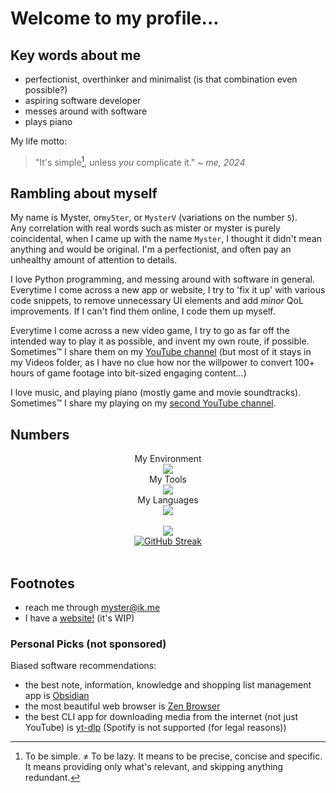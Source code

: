 # Welcome to my profile...

## Key words about me
- perfectionist, overthinker and minimalist (is that combination even possible?)
- aspiring software developer
- messes around with software
- plays piano

My life motto:
> "It's simple[^1], unless *you* complicate it." ~ *me, 2024*


## Rambling about myself
My name is Myster, or`my5ter`, or `MysterV` (variations on the number `5`).  
Any correlation with real words such as mister or myster is purely coincidental, when I came up with the name `Myster`, I thought it didn't mean anything and would be original.
I'm a perfectionist, and often pay an unhealthy amount of attention to details.  

I love Python programming, and messing around with software in general.  
Everytime I come across a new app or website, I try to 'fix it up' with various code snippets, to remove unnecessary UI elements and add *minor* QoL improvements. If I can't find them online, I code them up myself.  

Everytime I come across a new video game, I try to go as far off the intended way to play it as possible, and invent my own route, if possible.  
Sometimes™️ I share them on my [YouTube channel](https://www.youtube.com/@my5ter) (but most of it stays in my Videos folder, as I have no clue how nor the willpower to convert 100+ hours of game footage into bit-sized engaging content...)  

I love music, and playing piano (mostly game and movie soundtracks). Sometimes™️ I share my playing on my [second YouTube channel](https://www.youtube.com/@MysterV).


## Numbers
<div align="center">
    My Environment<br>
    <a href="https://skillicons.dev"><img src="https://skillicons.dev/icons?i=windows,linux,git" /></a><br>
    My Tools<br>
    <a href="https://skillicons.dev"><img src="https://skillicons.dev/icons?i=obsidian,github,pycharm,vscode" /></a><br>
    My Languages<br>
    <a href="https://skillicons.dev"><img src="https://skillicons.dev/icons?i=py,html,css,powershell,bash,mysql,md" /></a><br><br>
    <a href="https://github.com/anuraghazra/github-readme-stats?tab=readme-ov-file#usage-2"><img src="https://github-readme-stats.vercel.app/api/top-langs/?username=MysterV&theme=aura&layout=compact" /></a><br>
    <a href="https://git.io/streak-stats"><img src="https://github-readme-streak-stats.herokuapp.com?user=MysterV&theme=aura&date_format=Y-m-d" alt="GitHub Streak" /></a><br>
</div><br>


## Footnotes
- reach me through [myster@ik.me](mailto:myster@ik.me)
- I have a [website!](https://mysterv.github.io) (it's WIP)

### Personal Picks (not sponsored)
Biased software recommendations:
- the best note, information, knowledge and shopping list management app is [Obsidian](https://obsidian.md)
- the most beautiful web browser is [Zen Browser](https://zen-browser.app/)
- the best CLI app for downloading media from the internet (not just YouTube) is [yt-dlp](https://github.com/yt-dlp/yt-dlp) (Spotify is not supported (for legal reasons))

<!--
Here are some ideas to get you started:

- 🔭 I’m currently working on ...
- 🌱 I’m currently learning ...
- 👯 I’m looking to collaborate on ...
- 🤔 I’m looking for help with ...
- 💬 Ask me about ...
- 📫 How to reach me: ...
- 😄 Pronouns: ...
- ⚡ Fun fact: ...
-->

[^1]: To be simple. ≠ To be lazy. It means to be precise, concise and specific. It means providing only what's relevant, and skipping anything redundant.
